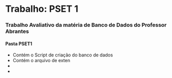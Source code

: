 <h1>Trabalho: PSET 1 </h1>
<h3>Trabalho Avaliativo da matéria de Banco de Dados do Professor Abrantes</h3>

<h4>Pasta PSET1 </h4>
<ul>
  <li>Contém o Script de criação do banco de dados</li>
  <li>Contém o arquivo de exten</li>
  <li></li>
  <li></li>
  

</ul>
